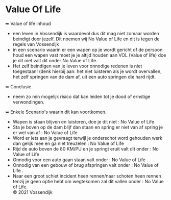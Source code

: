 # Value Of Life

➥ Value of life inhoud </b></br>
   - een leven in Vossendijk is waardevol dus dit mag niet zomaar worden beindigt door jezelf. Dit noemen wij No Value of Life en dit is tegen de regels van Vossendijk </br>
   - in een scenario waarin er een wapen op je wordt gericht of de persoon houd een wapen vast moet je je altijd houden aan VOL (Value of life) doe je dit niet valt dit onder No Value of Life.</br>
   - Het zelf beindigen van je leven voor onnodige redenen is niet toegestaan! (denk hierbij aan: het niet luisteren als je wordt overvallen, het zelf springen van de dam af, uit een auto springen die hard rijdt.</br>

➥ Conclusie </b>
   - neem zo min mogelijk risico dat kan leiden tot je dood of ernstige verwondingen.</br>

➥ Enkele Scenario's waarin dit kan voortkomen.</b>
   - Wapen is staan blijven en luisteren, doe je dit niet : No Value of Life</br>
   - Sta je boven op de dam blijf dan staan en spring er niet van af spring je er wel van af : No Value of Life</br>
   - Word er iets aan je gevraagt terwijl je onderschot word gehouden werk dan gelijk mee en ga niet treuzelen : No Value of Life</br>
   - Rijd de auto boven de 80 KM/PU en je springt eruit valt dit onder : No Value of Life </br>
   - Onnodig voor een auto gaan staan valt onder : No Value of Life . </br>
   - Onnodig van een gebouw of brug afspringen valt onder : No Value of Life  . </br>
   - Naar een groot schiet incident heen rennen/naar schoten heen rennen tenzij je geen optie hebt om wegtekomen zal dit vallen onder : No Value of Life. </br>
© 2021 Vossendijk
